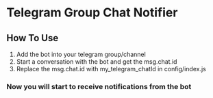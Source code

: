 # Telegram Group Chat Notifier

## How To Use
1. Add the bot into your telegram group/channel
2. Start a conversation with the bot and get the msg.chat.id
3. Replace the msg.chat.id with my_telegram_chatId in config/index.js

### Now you will start to receive notifications from the bot
